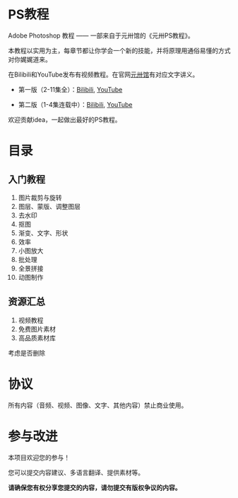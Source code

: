 # PS教程
Adobe Photoshop 教程 —— 一部来自于元卅馆的《元卅PS教程》。

本教程以实用为主，每章节都让你学会一个新的技能，并将原理用通俗易懂的方式对你娓娓道来。

在Bilibili和YouTube发布有视频教程。在官网[元卅馆](www.yuansasi.com)有对应文字讲义。

- 第一版（2-11集全）：[Bilibili](https://space.bilibili.com/2878969/channel/detail?cid=63415), [YouTube](https://www.youtube.com/watch?v=33IpM1Hmst8&list=PLL8D6QIfkEnOHvuZyxiE_L2VmScR4omi-)

- 第二版（1-4集连载中）：[Bilibili](https://space.bilibili.com/2878969/channel/detail?cid=1763), [YouTube](https://www.youtube.com/watch?v=Ig8YzaWk3M8&list=PLL8D6QIfkEnPALTAK3dFkjjRbH2EAzjuB)

欢迎贡献idea，一起做出最好的PS教程。

# 目录

## 入门教程
1. 图片裁剪与旋转
1. 图层、蒙版、调整图层
1. 去水印
1. 抠图
1. 渐变、文字、形状
1. 效率
1. 小图放大
1. 批处理
1. 全景拼接
1. 动图制作

## 资源汇总
1. 视频教程
1. 免费图片素材
1. 高品质素材库

考虑是否删除

# 协议

所有内容（音频、视频、图像、文字、其他内容）禁止商业使用。

# 参与改进

本项目欢迎您的参与！

您可以提交内容建议、多语言翻译、提供素材等。

**请确保您有权分享您提交的内容，请勿提交有版权争议的内容。**
